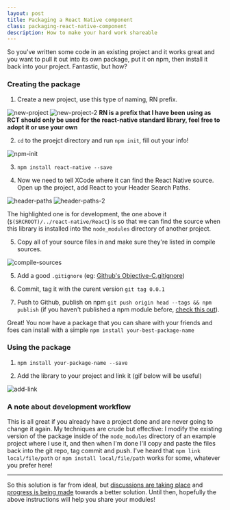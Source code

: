 ```yaml
---
layout: post
title: Packaging a React Native component
class: packaging-react-native-component
description: How to make your hard work shareable
---
```


So you've written some code in an existing project and it works great
and you want to pull it out into its own package, put it on npm, then
install it back into your project. Fantastic, but how?

### Creating the package

1. Create a new project, use this type of naming, RN prefix.

![new-project](http://brentvatne.ca/images/packaging/1-new-project.png)
![new-project-2](http://brentvatne.ca/images/packaging/2-project-name.png)
**RN is a prefix that I have been using as RCT should only be used for
the react-native standard library, feel free to adopt it or use your
own**

2. `cd` to the proejct directory and run `npm init`, fill out your info!

![npm-init](http://brentvatne.ca/images/packaging/3-npm-init.png)

3. `npm install react-native --save`

4. Now we need to tell XCode where it can find the React Native source. Open up the project, add React to your Header Search Paths.

![header-paths](http://brentvatne.ca/images/packaging/4-header-search-paths.png)
![header-paths-2](http://brentvatne.ca/images/packaging/5-header-search-paths.png)

The highlighted one is for development, the one above it (`$(SRCROOT)/../react-native/React`) is so that we can find the source when this library is installed into the `node_modules` directory of another project.

5. Copy all of your source files in and make sure they're listed in compile sources.

![compile-sources](http://brentvatne.ca/images/packaging/6-compile-sources.png)

5. Add a good `.gitignore` (eg: [Github's Objective-C.gitignore](https://github.com/github/gitignore/blob/master/Objective-C.gitignore))

6. Commit, tag it with the curent version `git tag 0.0.1`

7. Push to Github, publish on npm `git push origin head --tags && npm publish` (if you haven't published a npm module before, [check this out](https://gist.github.com/coolaj86/1318304)).

Great! You now have a package that you can share with your friends and
foes can install with a simple `npm install your-best-package-name`

### Using the package

1. `npm install your-package-name --save`

2. Add the library to your project and link it (gif below will be useful)

![add-link](http://brentvatne.ca/images/packaging/7-add-link.gif)

### A note about development workflow

This is all great if you already have a project done and are never going
to change it again. My techniques are crude but effective: I modify the
existing version of the package inside of the `node_modules` directory
of an example project where I use it, and then when I'm done I'll copy
and paste the files back into the git repo, tag commit and push. I've
heard that `npm link local/file/path` or `npm install local/file/path`
works for some, whatever you prefer here!

-----------------------------------------------------------------------

So this solution is far from ideal, but [discussions are taking
place](https://github.com/facebook/react-native/issues/235) and
[progress is being
made](https://github.com/ReactExtensionManager/ReactExtensionManager)
towards a better solution. Until then, hopefully the above instructions
will help you share your modules!
